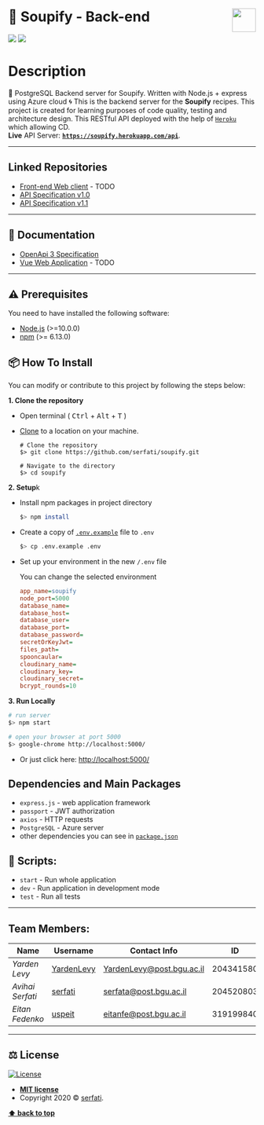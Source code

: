 # 🥘 Soupify - Back-end <img src="https://in.bgu.ac.il/marketing/graphics/BGU.sig3-he-en-white.png" height="48px" align="right" />

![](https://github.com/Miczeq22/the-recipe-book-server/workflows/Node%20CI/badge.svg)
![](https://img.shields.io/badge/version-1.1-blueviolet)

# Description
:elephant: PostgreSQL Backend server for Soupify. Written with Node.js + express using Azure cloud :cyclone:
This is the backend server for the **Soupify** recipes.
This project is created for learning purposes of code quality, testing and architecture design.
This RESTful API deployed with the help of [`Heroku`](https://heroku.com/) which allowing CD.
<br>**Live** API Server: **[`https://soupify.herokuapp.com/api`](https://soupify.herokuapp.com/api)**.

---

## Linked Repositories

- [Front-end Web client]() - TODO
- [API Specification v1.0](https://github.com/Serfati/soupify-api-specs)
- [API Specification v1.1](https://github.com/Serfati/soupify-api-specs-v1.1)

---

## 📃 Documentation

- [OpenApi 3 Specification](https://app.swaggerhub.com/apis-docs/serfatio/Soupify/1.0.0#/)
- [Vue Web Application]() - TODO

---

## ⚠️ Prerequisites

You need to have installed the following software:

- [Node.js](https://nodejs.org/en/) (>=10.0.0)
- [npm](https://npmjs.com/) (>= 6.13.0)

## 📦 How To Install

You can modify or contribute to this project by following the steps below:

**1. Clone the repository**

- Open terminal ( <kbd>Ctrl</kbd> + <kbd>Alt</kbd> + <kbd>T</kbd> )

- [Clone](https://help.github.com/en/github/creating-cloning-and-archiving-repositories/cloning-a-repository) to a location on your machine.

  ```shell
  # Clone the repository
  $> git clone https://github.com/serfati/soupify.git

  # Navigate to the directory
  $> cd soupify
  ```

**2. Setup**k

- Install npm packages in project directory

  ```bash
  $> npm install
  ```

- Create a copy of [`.env.example`](https://github.com/Serfati/soupify/blob/master/.env.example) file to `.env` <br>
   ```bash
   $> cp .env.example .env
   ```
- Set up your environment in the new `/.env` file

    You can change the selected environment 

    ```cfg
    app_name=soupify
    node_port=5000
    database_name=
    database_host=
    database_user=
    database_port=
    database_password=
    secretOrKeyJwt=
    files_path=
    spooncaular=
    cloudinary_name=
    cloudinary_key=
    cloudinary_secret=
    bcrypt_rounds=10
    ```

**3. Run Locally**

```bash
# run server
$> npm start

# open your browser at port 5000
$> google-chrome http://localhost:5000/

```

- Or just click here: [http://localhost:5000/](http://localhost:5000/)

## Dependencies and Main Packages

- `express.js` - web application framework
- `passport` - JWT authorization
- `axios` - HTTP requests
- `PostgreSQL` - Azure server
- other dependencies you can see in [`package.json`](https://github.com/serfati/soupify/blob/master/package.json)

## 📜 Scripts:

- `start` - Run whole application
- `dev` - Run application in development mode
- `test` - Run all tests

---

## Team Members:

| Name             | Username                                    | Contact Info              | ID        |
| ---------------- | ------------------------------------------- | ------------------------- | --------- |
| _Yarden Levy_    | [YardenLevy](https://github.com/YardenLevy) | YardenLevy@post.bgu.ac.il | 204341580 |
| _Avihai Serfati_ | [serfati](https://github.com/serfati)       | serfata@post.bgu.ac.il    | 204520803 |
| _Eitan Fedenko_  | [uspeit](https://github.com/uspeit)         | eitanfe@post.bgu.ac.il    | 319199840 |

---

## ⚖️ License

[![License](http://img.shields.io/:license-mit-blue.svg?style=flat-square)](http://badges.mit-license.org)

- **[MIT license](http://opensource.org/licenses/mit-license.php)**
- Copyright 2020 © <a href="https://github.com/serfati" target="_blank">serfati</a>.

**[⬆ back to top](#description)**
